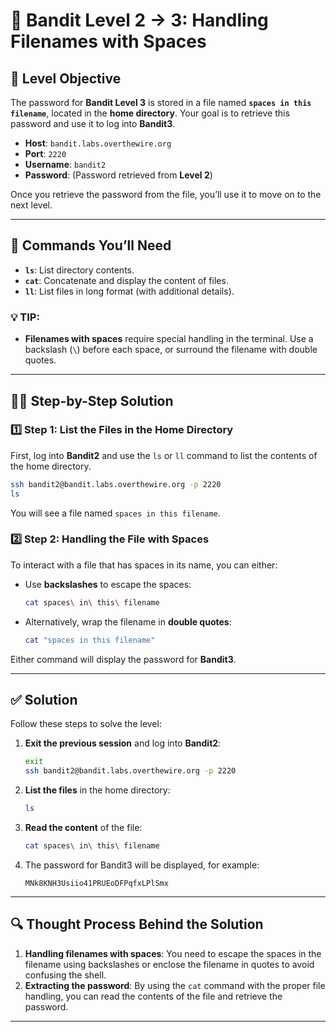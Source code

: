 # 🏁 Bandit Level 2 → 3: Handling Filenames with Spaces

## 🎯 Level Objective
The password for **Bandit Level 3** is stored in a file named **`spaces in this filename`**, located in the **home directory**. Your goal is to retrieve this password and use it to log into **Bandit3**.

- **Host**: `bandit.labs.overthewire.org`
- **Port**: `2220`
- **Username**: `bandit2`
- **Password**: (Password retrieved from **Level 2**)

Once you retrieve the password from the file, you’ll use it to move on to the next level.

---

## 🔧 Commands You’ll Need

- **`ls`**: List directory contents.
- **`cat`**: Concatenate and display the content of files.
- **`ll`**: List files in long format (with additional details).

### 💡 TIP:
- **Filenames with spaces** require special handling in the terminal. Use a backslash (`\`) before each space, or surround the filename with double quotes.

---

## 🧑‍💻 Step-by-Step Solution

### 1️⃣ Step 1: List the Files in the Home Directory
First, log into **Bandit2** and use the `ls` or `ll` command to list the contents of the home directory.

```bash
ssh bandit2@bandit.labs.overthewire.org -p 2220
ls
```

You will see a file named `spaces in this filename`.

### 2️⃣ Step 2: Handling the File with Spaces
To interact with a file that has spaces in its name, you can either:

- Use **backslashes** to escape the spaces:

    ```bash
    cat spaces\ in\ this\ filename
    ```

- Alternatively, wrap the filename in **double quotes**:

    ```bash
    cat "spaces in this filename"
    ```

Either command will display the password for **Bandit3**.

---

## ✅ Solution

Follow these steps to solve the level:

1. **Exit the previous session** and log into **Bandit2**:

   ```bash
   exit
   ssh bandit2@bandit.labs.overthewire.org -p 2220
   ```

2. **List the files** in the home directory:

   ```bash
   ls
   ```

3. **Read the content** of the file:

   ```bash
   cat spaces\ in\ this\ filename
   ```

4. The password for Bandit3 will be displayed, for example:
   
   ```
   MNk8KNH3Usiio41PRUEoDFPqfxLPlSmx
   ```

---

## 🔍 Thought Process Behind the Solution

1. **Handling filenames with spaces**: You need to escape the spaces in the filename using backslashes or enclose the filename in quotes to avoid confusing the shell.
2. **Extracting the password**: By using the `cat` command with the proper file handling, you can read the contents of the file and retrieve the password.
   
---
